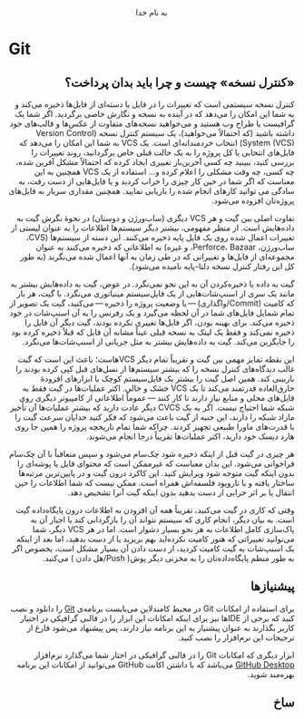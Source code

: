 <div dir=rtl align="center">
به نام خدا
</div>

# Git
<div dir=rtl align="rtl">

## «کنترل نسخه» چیست و چرا باید بدان پرداخت؟

کنترل نسخه سیستمی است که تغییرات را در فایل یا دسته‌ای از فایل‌ها ذخیره می‌کند و به شما این امکان را می‌دهد که در آینده به نسخه و نگارش خاصی برگردید.
اگر شما یک گرافیست یا طراح وب هستید و می‌خواهید نسخه‌های متفاوت از عکس‌ها و قالب‌های خود داشته باشید (که احتمالاً می‌خواهید)، یک سیستم کنترل نسخه (Version Control System (VCS)) انتخاب خردمندانه‌ای است. یک VCS به شما این امکان را می‌دهد که فایل‌های انتخابی یا کل پروژه را به یک حالت قبلی خاص برگردانید، روند تغییرات را بررسی کنید، ببینید چه کسی آخرین‌بار تغییری ایجاد کرده که احتمالاً مشکل آفرین شده، چه کسی، چه وقت مشکلی را اعلام کرده و…​ استفاده از یک VCS همچنین به این معناست که اگر شما در حین کار چیزی را خراب کردید و یا فایل‌هایی از دست رفت، به سادگی می توانید کارهای انجام شده را بازیابی نمایید. همچنین مقداری سربار به فایل‌های پروژه‌تان افزوده می‌شود.

تفاوت اصلی بین گیت و هر VCS دیگری (ساب‌ورژن و دوستان) در نحوهٔ نگرش گیت به داده‌هایش است. از منظر مفهومی، بیشتر دیگر سیستم‌ها اطلاعات را به عنوان لیستی از تغییرات اعمال شده روی یک فایل پایه ذخیره می‌کنند. این دسته از سیستم‌ها (CVS، ساب‌ورژن، Perforce، Bazaar، و غیره) به اطلاعاتی که ذخیره می‌کنند به عنوان مجموعه‌ای از فایل‌ها و تغییراتی که در طی زمان به آنها اعمال شده می‌نگرند (به طور کل این رفتار کنترل نسخه دلتا-پایه نامیده می‌شود).

گیت به داده یا ذخیره‌کردن آن به این نحو نمی‌نگرد. در عوض، گیت به داده‌هایش بیشتر به مانند یک سری از اسنپ‌شات‌هایی از یک فایل‌سیستم مینیاتوری می‌نگرد. با گیت، هر بار که کامیت (Commit/واگذاری) — یا وضعیت پروژه را ذخیره — می‌کنید، گیت یک تصویر از تمام شمایل فایل‌های شما در آن لحظه می‌گیرد و یک رفرنس را به آن اسنپ‌شات در خود ذخیره می‌کند. برای بهینه بودن، اگر فایل‌ها تغییری نکرده بودند، گیت دیگر آن فایل را ذخیره نمی‌کند و فقط یک لینک به نسخه قبلی عیناً مشابه آن فایل که قبلاً ذخیره کرده بود را جایگزین می‌کند. گیت به داده‌هایش بیشتر به مثل جریانی از اسنپ‌شات‌ها می‌نگرد.

این نقطه تمایز مهمی بین گیت و تقریباً تمام دیگر VCSهاست؛ باعث این است که گیت غالب دیدگاه‌های کنترل نسخه را که بیشتر سیستم‌ها از نسل‌های قبل کپی کرده بودند را بازبینی کند. همین اصل گیت را بیشتر یک فایل‌سیستم کوچک با ابزارهای افزودهٔ خارق‌العاده قدرتمند می‌کند تا یک VCS خشک و خالی. اکثر عملیات‌ها در گیت فقط به فایل‌های محلی و منابع نیاز دارند تا کار کنند — عموماً اطلاعاتی از کامپیوتر دیگری روی شبکه شما احتیاج نیست. اگر به یک CVCS دیگر عادت دارید که بیشتر عملیات‌ها آن تأخیر مازاد شبکه را دارند، این جنبه از گیت باعث می‌شود که فکر کنید خدایان سرعت گیت را با قدرت‌های ماورا طبیعی تجهیز کردند. چراکه شما تمام تاریخچه پروژه را همین جا روی هارد ‌دیسک خود دارید، اکثر عملیات‌ها تقریباً درجا انجام می‌شوند.

هر چیزی در گیت قبل از اینکه ذخیره شود چک‌سام می‌شود و سپس متعاقباً با آن چک‌سام فراخوانی می‌شود. این بدان معناست که غیرممکن است که محتوای فایل یا پوشه‌ای را بدون اینکه گیت متوجه شود ویرایش کنید. این کاکرد درون گیت و در پایین‌ترین مرتبه‌ها ساختار یافته و با تاروپود فلسفه‌اش همراه است. ممکن نیست که شما اطلاعات را حین انتقال یا بر اثر خرابی از دست بدهید بدون اینکه گیت آنرا تشخیص دهد.

وقتی که کاری در گیت می‌کنید، تقریباً همه آن افزودن به اطلاعات درون پایگاه‌داده گیت است. به بیان دیگر، انجام کاری که سیستم نتواند آن را بازگردانی کند یا اجبار آن به پاک‌سازی کامل اطلاعات به هر نحو بسیار دشوار است. اما در هر VCS دیگر، شما می‌توانید تغییراتی که هنوز کامیت نکرده‌اید بهم بریزید یا از دست بدهید، اما بعد از اینکه یک اسنپ‌شات به گیت کامیت کردید، از دست دادن آن بسیار مشکل است، بخصوص اگر به طور منظم پایگاه‌داده‌تان را به مخزنی دیگر پوش( Push/هل دادن ) می‌کنید.

## پیشنیازها
برای استفاده از امکانات  Git در محیط کامندلاین می‌بایست برنامه‌ی [Git](https://git-scm.com/downloads) را دانلود و نصب کنید که برخی از IDEها نیز برای اینکه امکانات این ابزار را در قالبی گرافیکی در اختیار کاربر بگذارند به عنوان پیشنیاز به این برنامه نیاز دارند، پس پیشنهاد می‌شود فارغ از ترجیحات این نرم‌افزار را نصب کنید.

ابزار دیگری که امکانات Git را در قالبی گرافیکی در اختار شما می‌گذارد نرم‌افزار [GitHub Desktop](https://desktop.github.com/) می‌باشد که با داشتن اکانت GitHub می‌توانید از امکانات این برنامه بهره‌مند شوید.

## ساخ
</div>
